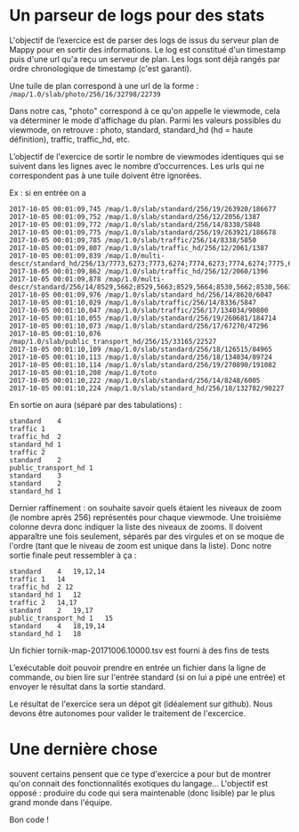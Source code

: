 # Un parseur de logs pour des stats

L'objectif de l’exercice est de parser des logs de issus du serveur plan de Mappy pour en sortir des informations.
Le log est constitué d'un timestamp puis d'une url qu'a reçu un serveur de plan.
Les logs sont déjà rangés par ordre chronologique de timestamp (c'est garanti).

Une tuile de plan correspond à une url de la forme :
``/map/1.0/slab/photo/256/16/32798/22739``

Dans notre cas, "photo" correspond à ce qu'on appelle le viewmode, cela va déterminer le mode d'affichage du plan. Parmi les valeurs possibles du viewmode, on retrouve : photo, standard, standard_hd (hd = haute définition), traffic, traffic_hd, etc.

L’objectif de l'exercice de sortir le nombre de viewmodes identiques qui se suivent dans les lignes avec le nombre d’occurrences. Les urls qui ne correspondent pas à une tuile doivent être ignorées.

Ex : si en entrée on a 

````
2017-10-05 00:01:09,745 /map/1.0/slab/standard/256/19/263920/186677
2017-10-05 00:01:09,752 /map/1.0/slab/standard/256/12/2056/1387
2017-10-05 00:01:09,772 /map/1.0/slab/standard/256/14/8338/5848
2017-10-05 00:01:09,775 /map/1.0/slab/standard/256/19/263921/186678
2017-10-05 00:01:09,785 /map/1.0/slab/traffic/256/14/8338/5850
2017-10-05 00:01:09,807 /map/1.0/slab/traffic_hd/256/12/2061/1387
2017-10-05 00:01:09,839 /map/1.0/multi-descr/standard_hd/256/13/7773,6273;7773,6274;7774,6273;7774,6274;7775,6273;7775,6274;7776,6273;7776,6274;7777,6273;7777,6274;7778,6273;7778,6274
2017-10-05 00:01:09,862 /map/1.0/slab/traffic_hd/256/12/2060/1396
2017-10-05 00:01:09,878 /map/1.0/multi-descr/standard/256/14/8529,5662;8529,5663;8529,5664;8530,5662;8530,5663;8530,5664;8531,5662;8531,5663;8531,5664;8532,5662;8532,5663;8532,5664;8533,5662;8533,5663;8533,5664
2017-10-05 00:01:09,976 /map/1.0/slab/standard_hd/256/14/8620/6047
2017-10-05 00:01:10,029 /map/1.0/slab/traffic/256/14/8336/5847
2017-10-05 00:01:10,047 /map/1.0/slab/traffic/256/17/134034/90800
2017-10-05 00:01:10,055 /map/1.0/slab/standard/256/19/260681/184714
2017-10-05 00:01:10,073 /map/1.0/slab/standard/256/17/67270/47296
2017-10-05 00:01:10,076 /map/1.0/slab/public_transport_hd/256/15/33165/22527
2017-10-05 00:01:10,109 /map/1.0/slab/standard/256/18/126515/84965
2017-10-05 00:01:10,113 /map/1.0/slab/standard/256/18/134034/89724
2017-10-05 00:01:10,114 /map/1.0/slab/standard/256/19/270890/191082
2017-10-05 00:01:10,208 /map/1.0/toto
2017-10-05 00:01:10,222 /map/1.0/slab/standard/256/14/8248/6005
2017-10-05 00:01:10,224 /map/1.0/slab/standard_hd/256/18/132782/90227
````


En sortie on aura (séparé par des tabulations) :
````
standard    4
traffic 1
traffic_hd  2
standard_hd 1
traffic 2
standard    2
public_transport_hd 1
standard    3
standard    2
standard_hd 1
````

Dernier raffinement : on souhaite savoir quels étaient les niveaux de zoom (le nombre après 256) représentés pour chaque viewmode.
Une troisième colonne devra donc indiquer la liste des niveaux de zooms. Il doivent apparaître une fois seulement, séparés par des virgules et on se moque de l'ordre (tant que le niveau de zoom est unique dans la liste). Donc notre sortie finale peut ressembler à ça :

````
standard    4   19,12,14
traffic 1   14
traffic_hd  2 12 
standard_hd 1   12
traffic 2   14,17
standard    2   19,17
public_transport_hd 1   15
standard    4   18,19,14
standard_hd 1   18
````
Un fichier tornik-map-20171006.10000.tsv est fourni à des fins de tests

L’exécutable doit pouvoir prendre en entrée un fichier dans la ligne de commande, ou bien lire sur l'entrée standard (si on lui a pipé une entrée) et envoyer le résultat dans la sortie standard.

Le résultat de l'exercice sera un dépot git (idéalement sur github). Nous devons être autonomes pour valider le traitement de l'excercice.

# Une dernière chose 
souvent certains pensent que ce type d'exercice a pour but de montrer qu'on connait des fonctionnalités exotiques du langage... L'objectif est opposé : produire du code qui sera maintenable (donc lisible) par le plus grand monde dans l'équipe.

Bon code !



